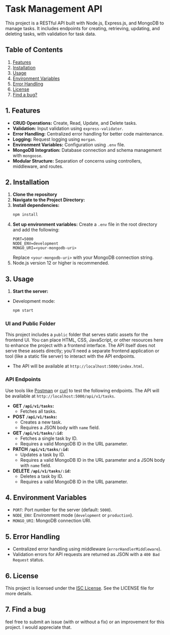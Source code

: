 # Task Management API
This project is a RESTful API built with Node.js, Express.js, and MongoDB to manage tasks. It includes endpoints for creating, retrieving, updating, and deleting tasks, with validation for task data.

## Table of Contents
1. [Features](#1-features)
2. [Installation](#2-installation)
3. [Usage](#3-usage)
4. [Environment Variables](#4-environment-variables)
5. [Error Handling](#5-error-handling)
6. [License](#6-license)
7. [Find a bug?](#7-find-a-bug)

## 1. Features
- **CRUD Operations:** Create, Read, Update, and Delete tasks.
- **Validation:** Input validation using `express-validator`.
- **Error Handling:** Centralized error handling for better code maintenance.
- **Logging:** Request logging using `morgan`.
- **Environment Variables:** Configuration using `.env` file.
- **MongoDB Integration:** Database connection and schema management with `mongoose`.
- **Modular Structure:** Separation of concerns using controllers, middleware, and routes.

## 2. Installation
1. **Clone the repository**
2. **Navigate to the Project Directory:**
3. **Install dependencies:**
   ```bash
   npm install
   ```
4. **Set up environment variables:**
   Create a `.env` file in the root directory and add the following:
   ```plaintext
   PORT=5000
   NODE_ENV=development
   MONGO_URI=<your-mongodb-uri>
   ```
   Replace `<your-mongodb-uri>` with your MongoDB connection string.
5. Node.js version 12 or higher is recommended.

## 3. Usage
1. **Start the server:**
- Development mode:
  ```bash
  npm start
  ```
  
### UI and Public Folder
This project includes a `public` folder that serves static assets for the frontend UI. You can place HTML, CSS, JavaScript, or other resources here to enhance the project with a frontend interface. The API itself does not serve these assets directly; you'll need a separate frontend application or tool (like a static file server) to interact with the API endpoints.
- The API will be available at `http://localhost:5000/index.html`.

### API Endpoints
Use tools like [Postman](https://www.postman.com/) or [curl](https://curl.se/) to test the following endpoints.
The API will be available at `http://localhost:5000/api/v1/tasks`.
- **GET `/api/v1/tasks`:**
  - Fetches all tasks.
- **POST `/api/v1/tasks`:**
  - Creates a new task.
  - Requires a JSON body with `name` field.
- **GET `/api/v1/tasks/:id`:**
  - Fetches a single task by ID.
  - Requires a valid MongoDB ID in the URL parameter.
- **PATCH `/api/v1/tasks/:id`:**
  - Updates a task by ID.
  - Requires a valid MongoDB ID in the URL parameter and a JSON body with `name` field.
- **DELETE `/api/v1/tasks/:id`:**
  - Deletes a task by ID.
  - Requires a valid MongoDB ID in the URL parameter.

## 4. Environment Variables
- `PORT`: Port number for the server (default: `5000`).
- `NODE_ENV`: Environment mode (`development` or `production`).
- `MONGO_URI`: MongoDB connection URI.

## 5. Error Handling
- Centralized error handling using middleware (`errorHandlerMiddleware`).
- Validation errors for API requests are returned as JSON with a `400 Bad Request` status.

## 6. License
This project is licensed under the [ISC License](https://opensource.org/license/isc-license-txt). See the LICENSE file for more details.

## 7. Find a bug
feel free to submit an issue (with or without a fix) or an improvement for this project. I would appreciate that.


